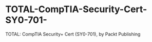 # TOTAL-CompTIA-Security-Cert-SY0-701-
TOTAL: CompTIA Security+ Cert (SY0-701), by Packt Publishing
